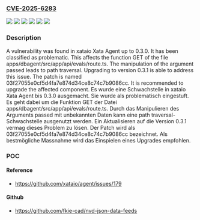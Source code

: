 ### [CVE-2025-6283](https://cve.mitre.org/cgi-bin/cvename.cgi?name=CVE-2025-6283)
![](https://img.shields.io/static/v1?label=Product&message=Xata%20Agent&color=blue)
![](https://img.shields.io/static/v1?label=Version&message=&color=brightgreen)
![](https://img.shields.io/static/v1?label=Version&message=0.1%20&color=brightgreen)
![](https://img.shields.io/static/v1?label=Version&message=0.2%20&color=brightgreen)
![](https://img.shields.io/static/v1?label=Version&message=0.3.0%20&color=brightgreen)
![](https://img.shields.io/static/v1?label=Vulnerability&message=Path%20Traversal&color=brightgreen)

### Description

A vulnerability was found in xataio Xata Agent up to 0.3.0. It has been classified as problematic. This affects the function GET of the file apps/dbagent/src/app/api/evals/route.ts. The manipulation of the argument passed leads to path traversal. Upgrading to version 0.3.1 is able to address this issue. The patch is named 03f27055e0cf5d4fa7e874d34ce8c74c7b9086cc. It is recommended to upgrade the affected component.
Es wurde eine Schwachstelle in xataio Xata Agent bis 0.3.0 ausgemacht. Sie wurde als problematisch eingestuft. Es geht dabei um die Funktion GET der Datei apps/dbagent/src/app/api/evals/route.ts. Durch das Manipulieren des Arguments passed mit unbekannten Daten kann eine path traversal-Schwachstelle ausgenutzt werden. Ein Aktualisieren auf die Version 0.3.1 vermag dieses Problem zu lösen. Der Patch wird als 03f27055e0cf5d4fa7e874d34ce8c74c7b9086cc bezeichnet. Als bestmögliche Massnahme wird das Einspielen eines Upgrades empfohlen.

### POC

#### Reference
- https://github.com/xataio/agent/issues/179

#### Github
- https://github.com/fkie-cad/nvd-json-data-feeds

